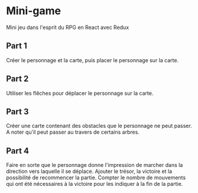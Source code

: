 # Mini-game

Mini jeu dans l'esprit du RPG en React avec Redux

## Part 1

Créer le personnage et la carte, puis placer le personnage sur la carte.

## Part 2

Utiliser les flêches pour déplacer le personnage sur la carte.

## Part 3

Créer une carte contenant des obstacles que le personnage ne peut passer. A noter qu'il peut passer au travers de certains arbres.

## Part 4

Faire en sorte que le personnage donne l'impression de marcher dans la direction vers laquelle il se déplace.
Ajouter le trésor, la victoire et la possibilité de recommencer la partie.
Compter le nombre de mouvements qui ont été nécessaires à la victoire pour les indiquer à la fin de la partie.
